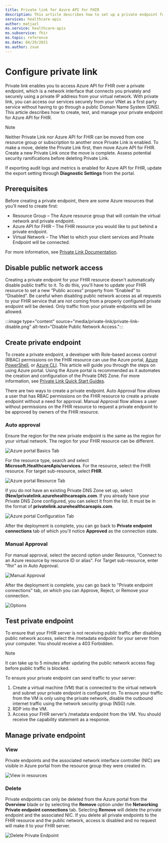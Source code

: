 ```yaml
---
title: Private link for Azure API for FHIR
description: This article describes how to set up a private endpoint for Azure API for FHIR services
services: healthcare-apis
author: matjazl
ms.service: healthcare-apis
ms.subservice: fhir
ms.topic: reference
ms.date: 04/29/2021
ms.author: zxue
---
```


# Configure private link

Private link enables you to access Azure API for FHIR over a private endpoint, which is a network interface that connects you privately and securely using a private IP address from your virtual network. With private link, you can access our services securely from your VNet as a first party service without having to go through a public Domain Name System (DNS). This article describes how to create, test, and manage your private endpoint for Azure API for FHIR.

>[!Note]
>Neither Private Link nor Azure API for FHIR can be moved from one resource group or subscription to another once Private Link is enabled. To make a move, delete the Private Link first, then move Azure API for FHIR. Create a new Private Link once the move is complete. Assess potential security ramifications before deleting Private Link.
>
>If exporting audit logs and metrics is enabled for Azure API for FHIR, update the export setting through **Diagnostic Settings** from the portal.

## Prerequisites

Before creating a private endpoint, there are some Azure resources that you'll need to create first:

- Resource Group – The Azure resource group that will contain the virtual network and private endpoint.
- Azure API for FHIR – The FHIR resource you would like to put behind a private endpoint.
- Virtual Network – The VNet to which your client services and Private Endpoint will be connected.

For more information, see [Private Link Documentation](../../private-link/index.yml).

## Disable public network access

Creating a private endpoint for your FHIR resource doesn't automatically disable public traffic to it. To do this, you'll have to update your FHIR resource to set a new “Public access” property from “Enabled” to “Disabled”. Be careful when disabling public network access as all requests to your FHIR service that are not coming from a properly configured private endpoint will be denied. Only traffic from your private endpoints will be allowed.

:::image type="content" source="media/private-link/private-link-disable.png" alt-text="Disable Public Network Access.":::

## Create private endpoint

To create a private endpoint, a developer with Role-based access control (RBAC) permissions on the FHIR resource can use the Azure portal, [Azure PowerShell](../../private-link/create-private-endpoint-powershell.md), or [Azure CLI](../../private-link/create-private-endpoint-cli.md). This article will guide you through the steps on using Azure portal. Using the Azure portal is recommended as it automates the creation and configuration of the Private DNS Zone. For more information, see [Private Link Quick Start Guides](../../private-link/create-private-endpoint-portal.md).

There are two ways to create a private endpoint. Auto Approval flow allows a user that has RBAC permissions on the FHIR resource to create a private endpoint without a need for approval. Manual Approval flow allows a user without permissions on the FHIR resource to request a private endpoint to be approved by owners of the FHIR resource.

### Auto approval

Ensure the region for the new private endpoint is the same as the region for your virtual network. The region for your FHIR resource can be different.

![Azure portal Basics Tab](media/private-link/private-link-portal2.png)

For the resource type, search and select **Microsoft.HealthcareApis/services**. For the resource, select the FHIR resource. For target sub-resource, select **FHIR**.

![Azure portal Resource Tab](media/private-link/private-link-portal1.png)

If you do not have an existing Private DNS Zone set up, select **(New)privatelink.azurehealthcareapis.com**. If you already have your Private DNS Zone configured, you can select it from the list. It must be in the format of **privatelink.azurehealthcareapis.com**.

![Azure portal Configuration Tab](media/private-link/private-link-portal3.png)

After the deployment is complete, you can go back to **Private endpoint connections** tab of which you'll notice **Approved** as the connection state.

### Manual Approval

For manual approval, select the second option under Resource, "Connect to an Azure resource by resource ID or alias". For Target sub-resource, enter "fhir" as in Auto Approval.

![Manual Approval](media/private-link/private-link-manual.png)

After the deployment is complete, you can go back to "Private endpoint connections" tab, on which you can Approve, Reject, or Remove your connection.

![Options](media/private-link/private-link-options.png)

## Test private endpoint

To ensure that your FHIR server is not receiving public traffic after disabling public network access, select the /metadata endpoint for your server from your computer. You should receive a 403 Forbidden. 


> [!NOTE]
> It can take up to 5 minutes after updating the public network access flag before public traffic is blocked.

To ensure your private endpoint can send traffic to your server:

1. Create a virtual machine (VM) that is connected to the virtual network and subnet your private endpoint is configured on. To ensure your traffic from the VM is only using the private network, disable the outbound internet traffic using the network security group (NSG) rule.
2. RDP into the VM.
3. Access your FHIR server’s /metadata endpoint from the VM. You should receive the capability statement as a response.

## Manage private endpoint

### View

Private endpoints and the associated network interface controller (NIC) are visible in Azure portal from the resource group they were created in.

![View in resources](media/private-link/private-link-view.png)

### Delete

Private endpoints can only be deleted from the Azure portal from the **Overview** blade or by selecting the **Remove** option under the **Networking Private endpoint connections** tab. Selecting **Remove** will delete the private endpoint and the associated NIC. If you delete all private endpoints to the FHIR resource and the public network, access is disabled and no request will make it to your FHIR server.

![Delete Private Endpoint](media/private-link/private-link-delete.png)
